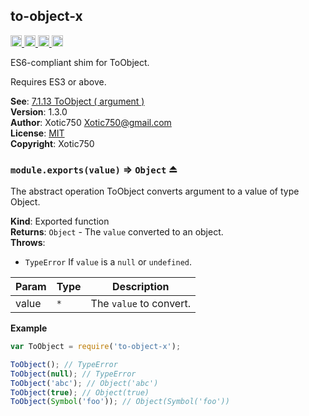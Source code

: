 <a name="module_to-object-x"></a>

## to-object-x
<a href="https://travis-ci.org/Xotic750/to-object-x"
title="Travis status">
<img
src="https://travis-ci.org/Xotic750/to-object-x.svg?branch=master"
alt="Travis status" height="18">
</a>
<a href="https://david-dm.org/Xotic750/to-object-x"
title="Dependency status">
<img src="https://david-dm.org/Xotic750/to-object-x.svg"
alt="Dependency status" height="18"/>
</a>
<a
href="https://david-dm.org/Xotic750/to-object-x#info=devDependencies"
title="devDependency status">
<img
src="https://david-dm.org/Xotic750/to-object-x/dev-status.svg"
alt="devDependency status" height="18"/>
</a>
<a
href="https://badge.fury.io/js/to-object-x"
title="npm version">
<img src="https://badge.fury.io/js/to-object-x.svg"
alt="npm version" height="18">
</a>

ES6-compliant shim for ToObject.

Requires ES3 or above.

**See**: [7.1.13 ToObject ( argument )](http://www.ecma-international.org/ecma-262/6.0/#sec-toobject)  
**Version**: 1.3.0  
**Author**: Xotic750 <Xotic750@gmail.com>  
**License**: [MIT](&lt;https://opensource.org/licenses/MIT&gt;)  
**Copyright**: Xotic750  
<a name="exp_module_to-object-x--module.exports"></a>

### `module.exports(value)` ⇒ <code>Object</code> ⏏
The abstract operation ToObject converts argument to a value of
type Object.

**Kind**: Exported function  
**Returns**: <code>Object</code> - The `value` converted to an object.  
**Throws**:

- <code>TypeError</code> If `value` is a `null` or `undefined`.


| Param | Type | Description |
| --- | --- | --- |
| value | <code>\*</code> | The `value` to convert. |

**Example**  
```js
var ToObject = require('to-object-x');

ToObject(); // TypeError
ToObject(null); // TypeError
ToObject('abc'); // Object('abc')
ToObject(true); // Object(true)
ToObject(Symbol('foo')); // Object(Symbol('foo'))
```
